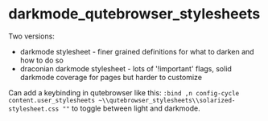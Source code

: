 # darkmode_qutebrowser_stylesheets
Two versions:
  * darkmode stylesheet - finer grained definitions for what to darken and how to do so
  * draconian darkmode stylesheet - lots of '!important' flags, solid darkmode coverage for pages but harder to customize

Can add a keybinding in qutebrowser like this: 
`:bind ,n config-cycle content.user_stylesheets ~\\qutebrowser_stylesheets\\solarized-stylesheet.css ""`
to toggle between light and darkmode. 
